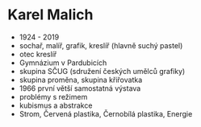# Karel Malich

* 1924 - 2019
* sochař, malíř, grafik, kreslíř (hlavně suchý pastel)
* otec kreslíř
* Gymnázium v Pardubicích
* skupina SČUG (sdružení českých umělců grafiky)
* skupina proměna, skupina křiřovatka
* 1966 první větší samostatná výstava
* problémy s režimem
* kubismus a abstrakce
* Strom, Červená plastika, Černobílá plastika, Energie